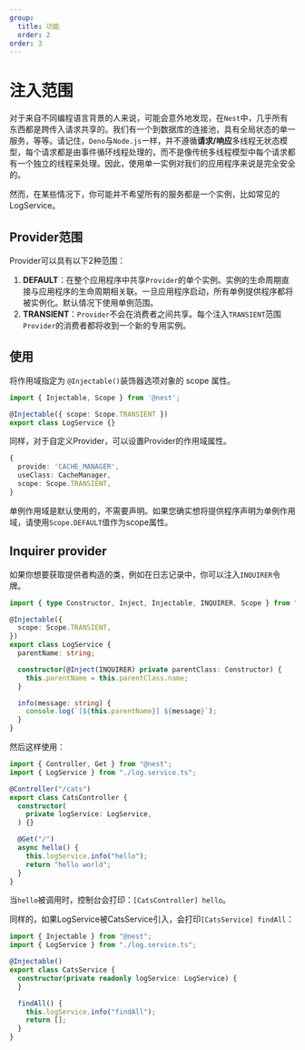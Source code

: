 ```yaml
---
group:
  title: 功能
  order: 2
order: 3
---
```


# 注入范围

对于来自不同编程语言背景的人来说，可能会意外地发现，在`Nest`中，几乎所有东西都是跨传入请求共享的。我们有一个到数据库的连接池，具有全局状态的单一服务，等等。请记住，`Deno`与`Node.js`一样，并不遵循**请求/响应**多线程无状态模型，每个请求都是由事件循环线程处理的，而不是像传统多线程模型中每个请求都有一个独立的线程来处理。因此，使用单一实例对我们的应用程序来说是完全安全的。

然而，在某些情况下，你可能并不希望所有的服务都是一个实例，比如常见的LogService。

## Provider范围

Provider可以具有以下2种范围：

1. **DEFAULT**：在整个应用程序中共享`Provider`的单个实例。实例的生命周期直接与应用程序的生命周期相关联。一旦应用程序启动，所有单例提供程序都将被实例化。默认情况下使用单例范围。
2. **TRANSIENT**：`Provider`不会在消费者之间共享。每个注入`TRANSIENT`范围`Provider`的消费者都将收到一个新的专用实例。
  
## 使用

将作用域指定为 `@Injectable()`装饰器选项对象的 scope 属性。

```typescript
import { Injectable, Scope } from '@nest';

@Injectable({ scope: Scope.TRANSIENT })
export class LogService {}
```

同样，对于自定义Provider，可以设置Provider的作用域属性。

```typescript
{
  provide: 'CACHE_MANAGER',
  useClass: CacheManager,
  scope: Scope.TRANSIENT,
}
```

单例作用域是默认使用的，不需要声明。如果您确实想将提供程序声明为单例作用域，请使用`Scope.DEFAULT`值作为scope属性。

## Inquirer provider

如果你想要获取提供者构造的类，例如在日志记录中，你可以注入`INQUIRER`令牌。

```typescript
import { type Constructor, Inject, Injectable, INQUIRER, Scope } from "@nest";

@Injectable({
  scope: Scope.TRANSIENT,
})
export class LogService {
  parentName: string;

  constructor(@Inject(INQUIRER) private parentClass: Constructor) {
    this.parentName = this.parentClass.name;
  }

  info(message: string) {
    console.log(`[${this.parentName}] ${message}`);
  }
}
```

然后这样使用：

```typescript
import { Controller, Get } from "@nest";
import { LogService } from "./log.service.ts";

@Controller("/cats")
export class CatsController {
  constructor(
    private logService: LogService,
  ) {}

  @Get("/")
  async hello() {
    this.logService.info("hello");
    return "hello world";
  }
}
```

当`hello`被调用时，控制台会打印：`[CatsController] hello`。

同样的，如果LogService被CatsService引入，会打印`[CatsService] findAll`：

```typescript
import { Injectable } from "@nest";
import { LogService } from "./log.service.ts";

@Injectable()
export class CatsService {
  constructor(private readonly logService: LogService) {
  }

  findAll() {
    this.logService.info("findAll");
    return [];
  }
}
```
